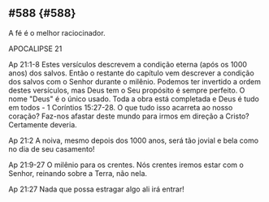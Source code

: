 ## #588 {#588}

A fé é o melhor raciocinador.

APOCALIPSE 21

Ap 21:1-8 Estes versículos descrevem a condição eterna (após os 1000 anos) dos salvos. Então o restante do capítulo vem descrever a condição dos salvos com o Senhor durante o milênio. Podemos ter invertido a ordem destes versículos, mas Deus tem o Seu propósito é sempre perfeito. O nome &quot;Deus&quot; é o único usado. Toda a obra está completada e Deus é tudo em todos - 1 Coríntios 15:27-28\. O que tudo isso acarreta ao nosso coração? Faz-nos afastar deste mundo para irmos em direção a Cristo? Certamente deveria.

Ap 21:2 A noiva, mesmo depois dos 1000 anos, será tão jovial e bela como no dia de seu casamento!

Ap 21:9-27 O milênio para os crentes. Nós crentes iremos estar com o Senhor, reinando sobre a Terra, não nela.

Ap 21:27 Nada que possa estragar algo ali irá entrar!